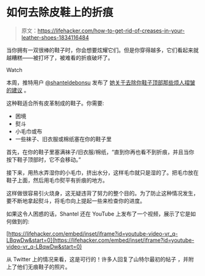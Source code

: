 # 如何去除皮鞋上的折痕

> 原文：<https://lifehacker.com/how-to-get-rid-of-creases-in-your-leather-shoes-1834116484>

当你拥有一双很棒的鞋子时，你会想要炫耀它们。但是你穿得越多，它们看起来就越糟糕——被打坏了，被难看的折痕破坏了。

Watch

本周，推特用户 [@shanteldebonsu](https://twitter.com/shanteldebonsu/status/1117740672868659205) 发布了 [她关于去除你鞋子顶部那些烦人褶皱的建议](https://twitter.com/shanteldebonsu/status/1117740672868659205) 。

这种鞋适合所有皮革制成的鞋子。你需要:

*   困境
*   熨斗
*   小毛巾或布
*   一些袜子、旧衣服或棉纸塞在你的鞋子里

首先，在你的鞋子里塞满袜子/旧衣服/棉纸，“直到你再也看不到折痕，并且当你按下鞋子顶部时，它不会移动。”

接下来，用热水弄湿你的小毛巾，挤出水分，这样毛巾就只是湿的了。把毛巾放在鞋子上面，然后用毛巾熨平有折痕的地方。

这样做很容易引火烧身，这无疑违背了努力的整个目的。为了防止这种情况发生，要不断地拿起熨斗，将毛巾向上提起一些来检查你的进度。

如果这令人困惑的话，Shantel 还在 YouTube 上发布了一个视频，展示了它是如何做到的:

 [https://lifehacker.com/embed/inset/iframe?id=youtube-video-vr_q-LBqwDw&start=0](https://lifehacker.com/embed/inset/iframe?id=youtube-video-vr_q-LBqwDw&start=0) 

从 Twitter 上的情况来看，这是可行的！许多人回复了山特尔最初的帖子 ，并附上了他们无痕鞋子的照片。